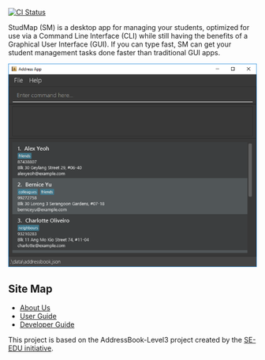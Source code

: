 [![CI Status](https://github.com/AY2223S1-CS2103T-W13-1/tp/workflows/Java%20CI/badge.svg)](https://github.com/AY2223S1-CS2103T-W13-1/tp/actions)

StudMap (SM) is a desktop app for managing your students, optimized for use via a Command Line Interface (CLI)
while still having the benefits of a Graphical User Interface (GUI). If you can type fast, SM can get your student
management tasks done faster than traditional GUI apps.


![Ui](docs/images/Ui.png)

## Site Map

* [About Us](docs/AboutUs.md)
* [User Guide](docs/UserGuide.md)
* [Developer Guide](docs/DeveloperGuide.md)

This project is based on the AddressBook-Level3 project created by the [SE-EDU initiative](https://se-education.org).

